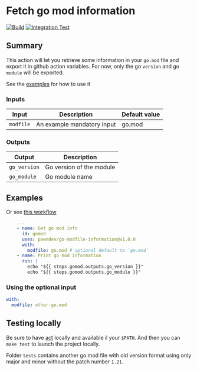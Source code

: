 # Fetch go mod information

[![Build](https://github.com/pawndev/go-modfile-information/actions/workflows/go.yml/badge.svg?branch=main)](https://github.com/pawndev/go-modfile-information/actions/workflows/go.yml)
[![Integration Test](https://github.com/pawndev/go-modfile-information/actions/workflows/integration.yml/badge.svg?branch=main)](https://github.com/pawndev/go-modfile-information/actions/workflows/integration.yml)

## Summary

This action will let you retrieve some information in your `go.mod` file and export it in github action variables.
For now, only the go `version` and go `module` will be exported.

See the [examples](#examples) for how to use it

### Inputs

| Input     | Description                | Default value |
| --------- | -------------------------- | ------------- |
| `modfile` | An example mandatory input | go.mod        |

### Outputs

| Output       | Description              |
| ------------ | ------------------------ |
| `go_version` | Go version of the module |
| `go_module`  | Go module name           |

## Examples

Or see [this workflow](https://github.com/pawndev/go-modfile-information/blob/main/.github/workflows/go.yml)

```yaml
    ...
    - name: Get go mod info
      id: gomod
      uses: pawndev/go-modfile-information@v1.0.0
      with:
        modfile: go.mod # optional default to `go.mod`
    - name: Print go mod information
      run: |
        echo "${{ steps.gomod.outputs.go_version }}"
        echo "${{ steps.gomod.outputs.go_module }}"
```

### Using the optional input

```yaml
with:
  modfile: other-go.mod
```

## Testing locally

Be sure to have [act](https://github.com/nektos/act) locally and available il your `$PATH`.
And then you can `make test` to launch the project locally.

Folder `tests` contains another go.mod file with old version format using only major and minor without the patch number `1.21`.